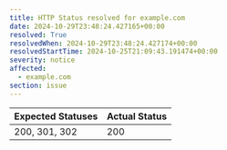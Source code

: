 ```yaml
---
title: HTTP Status resolved for example.com
date: 2024-10-29T23:48:24.427165+00:00
resolved: True
resolvedWhen: 2024-10-29T23:48:24.427174+00:00
resolvedStartTime: 2024-10-25T21:09:43.191474+00:00
severity: notice
affected:
  - example.com
section: issue
---
```


| Expected Statuses | Actual Status  |
|-------------------|----------------|
| 200, 301, 302 | 200 |
